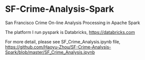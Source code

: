 # SF-Crime-Analysis-Spark
San Francisco Crime On-line Analysis Processing in Apache Spark

The platform I run pyspark is Databricks, https://databricks.com

For more detail, please see SF_Crime_Analysis.ipynb file, https://github.com/Haoyu-Zhou/SF-Crime-Analysis-Spark/blob/master/SF_Crime_Analysis.ipynb
